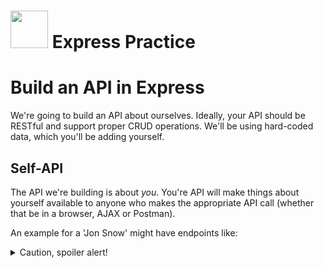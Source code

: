 # <img src="https://cloud.githubusercontent.com/assets/7833470/10423298/ea833a68-7079-11e5-84f8-0a925ab96893.png" width="60"> Express Practice

# Build an API in Express

We're going to build an API about ourselves.  Ideally, your API should be RESTful and support proper CRUD operations.
We'll be using hard-coded data, which you'll be adding yourself.  


## Self-API

The API we're building is about _you_.  You're API will make things about yourself available to anyone who makes the appropriate API call (whether that be in a browser, AJAX or Postman).

An example for a 'Jon Snow' might have endpoints like:

<details><summary>Caution, spoiler alert!</summary>
```
├──  /api/jsnow/family     // [ { name: 'Arya Stark', relationship: 'sister' }, { name: 'Bran Stark', relationship: 'brother' }]
│          └── /family?relationship=sister    // [ {name: 'Arya Stark', relationship: 'sister' }, { name: 'Sansa Stark', relationship: 'sister' }
├──  /api/jsnow/hobbies    // [ { name: 'fighting', tools: ['sword', 'bow'] }, { name: 'riding', tools: ['horse'] } ]
│                └── /1    // riding
├──  /api/jsnow/projects   // [ { name: 'defeating the wildlings', opponents: [ 'Mance Rayder', 'Lord of Bones'] }, { name: 'saving the wildlings', opponents: ['the Night Watch', 'the Others'] } ]
│                └── /1    // { name: 'defeating the wildlings', opponents: [ 'Mance Rayder', 'Lord of Bones'] }

```
</details>

An example for a student might have endpoints like:
```
├──  /api/jstudent/favorites  // [ all favorites? ]
│             ├── /favorites?limit=2          // [ { type: 'beverage', name: 'Philharmonic' maker: 'Philz Coffee', subtype: 'coffee' },
│             │                                    { type: 'game', name: 'Exploding Kittens' }]
│             └── /favorites/beverages    // [ { type: 'beverage', name: 'Philharmonic' maker: 'Philz Coffee', subtype: 'coffee' },
│                                              { type: 'beverage', name: 'Breakfast Stout', subtype: 'beer', maker: 'Founders Brewing' } ]
├──  /api/jstudent/projects  // index route, return all projects
│             ├── /projects?limit=2          // [ { name: 'tictactoe', js: true, ruby: false, css: true, theme: 'Star Wars', description .... },
│             │                                    { name: 'racing game 1', js: true, ruby: false, css: true, theme: 'Mario Bros', desc..... }]
│             ├── /projects/3                // { name: 'tictactoe', js: true, ruby: false, css: true, theme: 'Star Wars', description .... }
├──  /api/jstudent/is_awake   // true if between 8AM-12AM
├──  /api/jstudent/is_hungry  // true if between 11AM-12PM or 5PM-6PM
├──  /api/jstudent/wardrobe   // all wardrobe items  [ {color: 'dark blue', type: 'pants', ...}, {}, ...]
│             ├── /wardrobe/3                // { color: 'dark blue', type: 'pants', brand: 'Levis' },
├──  /api/jstudent/commute_times   //
│             ├── /commute_times/20151203    // [ { am: 20, method: 'BART' }, {pm: 40, method: 'BART', delay: true} ]
│             └── /commute_times/20151204    // [ { am: 40, method: 'MUNI' } ]
```

## Requirements

Get creative!  You can add hobbies, favorite books (or comics or tv shows or wines), personality or physical attributes, almost anything you can think of.

* You can use your **github user name** as the route.  E.g. if my github account is `jsnow`, use `localhost:3000/api/jsnow`
* Implement **GET**, **POST**, **DELETE**, and **PUT** routes.
  * Think about CRUD.

### GET

* Your API should support GET on all(?) routes.
 * index routes like `GET /api/jstudent/wardrobe` should return an array of wardrobe objects.
 * individual resources like `GET /api/jstudent/wardrobe` should return a single wardrobe object.
   * Note: it's very reasonable for an object to contain an array of other objects.  `{brand: 'Zara', colors: ['blue', 'grey']}`

### POST

* Your API should implement POST to create new items and add them to the collection.
  * `POST /api/jsnow/swords` with a body `{name: 'Long Claw', material: 'Valyrian Steel'}` should add a new sword to the array of swords.
  * If a user ran the above and then ran `GET /api/jsnow/swords` they should expect to see the new sword in the output.

### DELETE

* Add Delete functionality.
  * Delete should remove the item from the collection.
    * Ex: `DELETE /api/json/family/1`  would remove Arya from the family Array.

### PUT

* Add Update functionality.
  * Update should change the named resource.  
    * Ex: PUT /api/json/family/1 with body `{ name: 'Arya Stark', relationship: 'half-sister' }` should change that particular object, not add a new one.
  * You can't do PUT on an array, only on a specific item.

### More

* Use both types of parameters
  * query params   `/search?q=Kittens`
  * URL or route params: `/projects/:id`  
  * _CHALLENGE_: use both on a single route!
* Try to always return an object or array of objects.  (On API routes.)
  * Avoid returning a simple string most of the time.  Eg: use `{ name: 'Sansa Stark' }` rather than `'Sansa Stark'`
* Serve static (public) assets.
* Serve the `index.html` page at the _your-name_ route.  E.g.: `localhost:3000/jstudent` should show jstudent's info.
  * Use jQuery to get *some* of your data on the page.  You don't have to display it all.



**File Structure**

_A good express file tree structure_:

```
├── server.js  // your server code
├── package.json    // lists dependencies; changed by npm install --save somePackage
├── public  // i.e. client-side
│   ├── images  // images to serve to client
│   ├── javascripts
│       └── app.js   // client-side javascript file
│   └── stylesheets
│       └── style.css
├── vendor // includes jQuery & bootstrap if we choose not to use CDN
├── views  // html files that we'll serve
│   ├── index.html
```
